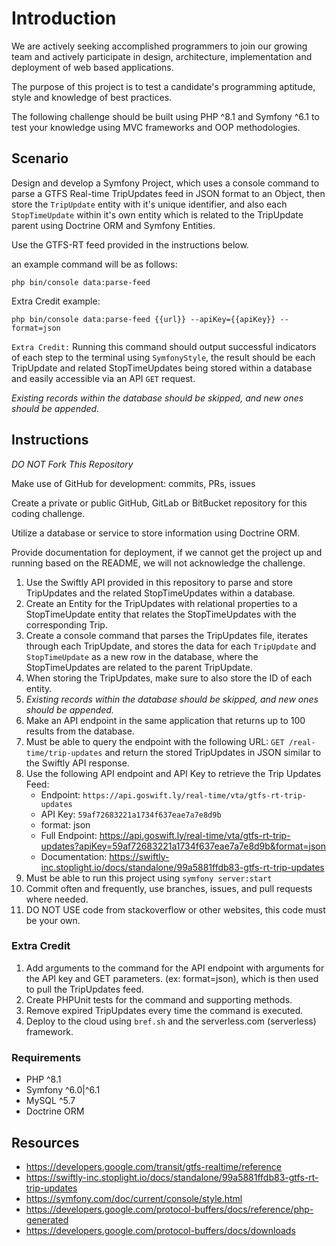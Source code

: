 # Introduction

We are actively seeking accomplished programmers to join our growing team and actively participate in design, architecture, implementation and deployment of web based applications.

The purpose of this project is to test a candidate's programming aptitude, style and knowledge of best practices. 

The following challenge should be built using PHP ^8.1 and Symfony ^6.1 to test your knowledge using MVC frameworks and OOP methodologies.

## Scenario

Design and develop a Symfony Project, which uses a console command to parse a GTFS Real-time TripUpdates feed in JSON format to an Object, then store the `TripUpdate` entity with it's unique identifier, and also each `StopTimeUpdate` within it's own entity which is related to the TripUpdate parent using Doctrine ORM and Symfony Entities.

Use the GTFS-RT feed provided in the instructions below.

an example command will be as follows:

`php bin/console data:parse-feed`

Extra Credit example:

`php bin/console data:parse-feed {{url}} --apiKey={{apiKey}} --format=json`

`Extra Credit:` Running this command should output successful indicators of each step to the terminal using `SymfonyStyle`, the result should be each TripUpdate and related StopTimeUpdates being stored within a database and easily accessible via an API `GET` request.

*Existing records within the database should be skipped, and new ones should be appended.*


## Instructions

*DO NOT Fork This Repository*

Make use of GitHub for development: commits, PRs, issues

Create a private or public GitHub, GitLab or BitBucket repository for this coding challenge.

Utilize a database or service to store information using Doctrine ORM.

Provide documentation for deployment, if we cannot get the project up and running based on the README, we will not acknowledge the challenge.

1. Use the Swiftly API provided in this repository to parse and store TripUpdates and the related StopTimeUpdates within a database.
2. Create an Entity for the TripUpdates with relational properties to a StopTimeUpdate entity that relates the StopTimeUpdates with the corresponding Trip.
3. Create a console command that parses the TripUpdates file, iterates through each TripUpdate, and stores the data for each `TripUpdate` and `StopTimeUpdate` as a new row in the database, where the StopTimeUpdates are related to the parent TripUpdate.
4. When storing the TripUpdates, make sure to also store the ID of each entity.
5. *Existing records within the database should be skipped, and new ones should be appended.*
6. Make an API endpoint in the same application that returns up to 100 results from the database.
7. Must be able to query the endpoint with the following URL: `GET /real-time/trip-updates` and return the stored TripUpdates in JSON similar to the Swiftly API response.
8. Use the following API endpoint and API Key to retrieve the Trip Updates Feed:
   -  Endpoint: `https://api.goswift.ly/real-time/vta/gtfs-rt-trip-updates`
   -  API Key: `59af72683221a1734f637eae7a7e8d9b`
   -  format: json
   -  Full Endpoint: https://api.goswift.ly/real-time/vta/gtfs-rt-trip-updates?apiKey=59af72683221a1734f637eae7a7e8d9b&format=json
   -  Documentation: https://swiftly-inc.stoplight.io/docs/standalone/99a5881ffdb83-gtfs-rt-trip-updates
9. Must be able to run this project using `symfony server:start`
10. Commit often and frequently, use branches, issues, and pull requests where needed.
11. DO NOT USE code from stackoverflow or other websites, this code must be your own.

### Extra Credit

1. Add arguments to the command for the API endpoint with arguments for the API key and GET parameters. (ex: format=json), which is then used to pull the TripUpdates feed.
2. Create PHPUnit tests for the command and supporting methods.
3. Remove expired TripUpdates every time the command is executed.
4. Deploy to the cloud using `bref.sh` and the serverless.com (serverless) framework.


### Requirements
- PHP ^8.1
- Symfony ^6.0|^6.1
- MySQL ^5.7
- Doctrine ORM

## Resources
- https://developers.google.com/transit/gtfs-realtime/reference
- https://swiftly-inc.stoplight.io/docs/standalone/99a5881ffdb83-gtfs-rt-trip-updates
- https://symfony.com/doc/current/console/style.html
- https://developers.google.com/protocol-buffers/docs/reference/php-generated
- https://developers.google.com/protocol-buffers/docs/downloads

